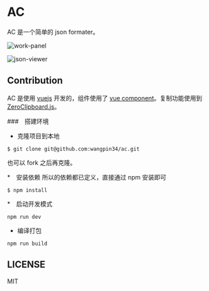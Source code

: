 # AC
AC 是一个简单的 json formater。


![work-panel](http://rawgit.com/wangpin34/ac/master/assets/work-panel.JPG)


![json-viewer](http://rawgit.com/wangpin34/ac/master/assets/json-output.JPG)

## Contribution
AC 是使用 [vuejs](http://cn.vuejs.org/) 开发的，组件使用了 [vue component](http://cn.vuejs.org/guide/application.html#单文件组件)。复制功能使用到 [ZeroClipboard.js](https://github.com/zeroclipboard/zeroclipboard)。

###　搭建环境
* 克隆项目到本地

```
$ git clone git@github.com:wangpin34/ac.git
```
也可以 fork 之后再克隆。

*　安装依赖
所以的依赖都已定义，直接通过 npm 安装即可
```
$ npm install
```

*　启动开发模式
```
npm run dev
```

* 编译打包
```
npm run build
```

## LICENSE
MIT
